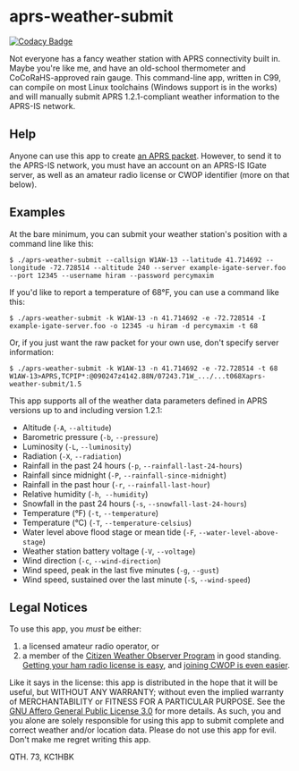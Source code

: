 # aprs-weather-submit

[![Codacy Badge](https://api.codacy.com/project/badge/Grade/a5e5337dd57b486089391aabd2f5429b)](https://app.codacy.com/gh/rhymeswithmogul/aprs-weather-submit?utm_source=github.com&utm_medium=referral&utm_content=rhymeswithmogul/aprs-weather-submit&utm_campaign=Badge_Grade_Settings)

Not everyone has a fancy weather station with APRS connectivity built in.  Maybe you're like me, and have an old-school thermometer and CoCoRaHS-approved rain gauge.  This command-line app, written in C99, can compile on most Linux toolchains (Windows support is in the works) and will manually submit APRS 1.2.1-compliant weather information to the APRS-IS network.

## Help
Anyone can use this app to create [an APRS packet](http://www.aprs.org/doc/APRS101.PDF).  However, to send it to the APRS-IS network, you must have an account on an APRS-IS IGate server, as well as an amateur radio license or CWOP identifier (more on that below).

## Examples
At the bare minimum, you can submit your weather station's position with a command line like this:
```console
$ ./aprs-weather-submit --callsign W1AW-13 --latitude 41.714692 --longitude -72.728514 --altitude 240 --server example-igate-server.foo --port 12345 --username hiram --password percymaxim
```

If you'd like to report a temperature of 68°F, you can use a command like this:
```console
$ ./aprs-weather-submit -k W1AW-13 -n 41.714692 -e -72.728514 -I example-igate-server.foo -o 12345 -u hiram -d percymaxim -t 68
```

Or, if you just want the raw packet for your own use, don't specify server information:
```console
$ ./aprs-weather-submit -k W1AW-13 -n 41.714692 -e -72.728514 -t 68
W1AW-13>APRS,TCPIP*:@090247z4142.88N/07243.71W_.../...t068Xaprs-weather-submit/1.5
```

This app supports all of the weather data parameters defined in APRS versions up to and including version 1.2.1:
* Altitude (`-A`, `--altitude`)
* Barometric pressure (`-b`, `--pressure`)
* Luminosity (`-L`, `--luminosity`)
* Radiation (`-X`, `--radiation`)
* Rainfall in the past 24 hours (`-p`, `--rainfall-last-24-hours`)
* Rainfall since midnight (`-P`, `--rainfall-since-midnight`)
* Rainfall in the past hour (`-r`, `--rainfall-last-hour`)
* Relative humidity (`-h`,` --humidity`)
* Snowfall in the past 24 hours (`-s`, `--snowfall-last-24-hours`)
* Temperature (°F) (`-t`, `--temperature`)
* Temperature (°C) (`-T`, `--temperature-celsius`)
* Water level above flood stage or mean tide (`-F`, `--water-level-above-stage`)
* Weather station battery voltage (`-V`, `--voltage`)
* Wind direction (`-c`, `--wind-direction`)
* Wind speed, peak in the last five minutes (`-g`, `--gust`)
* Wind speed, sustained over the last minute (`-S`, `--wind-speed`)

## Legal Notices
To use this app, you *must* be either:
1. a licensed amateur radio operator, or
2. a member of the [Citizen Weather Observer Program](http://wxqa.com/) in good standing.
[Getting your ham radio license is easy](https://hamstudy.org/), and [joining CWOP is even easier](http://wxqa.com/SIGN-UP.html).  

Like it says in the license:  this app is distributed in the hope that it will be useful, but WITHOUT ANY WARRANTY; without even the implied warranty of MERCHANTABILITY or FITNESS FOR A PARTICULAR PURPOSE.  See the [GNU Affero General Public License 3.0](https://www.gnu.org/licenses/agpl-3.0.html) for more details.  As such, you and you alone are solely responsible for using this app to submit complete and correct weather and/or location data.  Please do not use this app for evil.  Don't make me regret writing this app.

QTH. 73, KC1HBK

